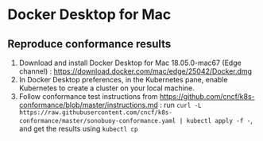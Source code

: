 # Docker Desktop for Mac

## Reproduce conformance results

1. Download and  install Docker Desktop for Mac 18.05.0-mac67 (Edge channel) : https://download.docker.com/mac/edge/25042/Docker.dmg
2. In Docker Desktop preferences, in the Kubernetes pane, enable Kubernetes to create a cluster on your local machine. 
3. Follow conformance test instructions from https://github.com/cncf/k8s-conformance/blob/master/instructions.md
: run `curl -L https://raw.githubusercontent.com/cncf/k8s-conformance/master/sonobuoy-conformance.yaml | kubectl apply -f -`, and get the results using `kubectl cp`
